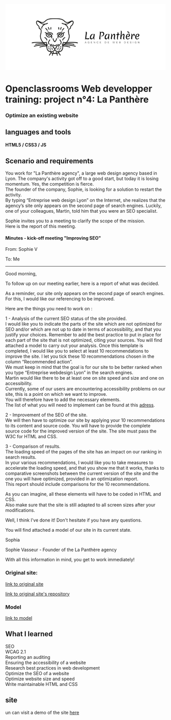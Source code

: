 ![](/bannerLaPanthere.png)
# Openclassrooms Web developper training: project n°4: La Panthère

 ### Optimize an existing website

## languages and tools

#### HTML5 / CSS3 / JS

## Scenario and requirements

You work for "La Panthère agency", a large web design agency based in Lyon. The company's activity got off to a good start, but today it is losing momentum. Yes, the competition is fierce.  
The founder of the company, Sophie, is looking for a solution to restart the activity.   
By typing “Entreprise web design Lyon” on the Internet, she realizes that the agency’s site only appears on the second page of search engines.   Luckily, one of your colleagues, Martin, told him that you were an SEO specialist.    

Sophie invites you to a meeting to clarify the scope of the mission.  
Here is the report of this meeting.    

#### Minutes - kick-off meeting "Improving SEO"    

  From: Sophie V  

To: Me  

-------------------------------------------------- ------------------------------------------------  

Good morning,  

To follow up on our meeting earlier, here is a report of what was decided.  

As a reminder, our site only appears on the second page of search engines. For this, I would like our referencing to be improved.  

Here are the things you need to work on : 

1 - Analysis of the current SEO status of the site provided.  
 I would like you to indicate the parts of the site which are not optimized for SEO and/or which are not up to date in terms of accessibility, and that you justify your choices. Remember to add the best practice to put in place for each part of the site that is not optimized, citing your sources. You will find attached a model to carry out your analysis. Once this template is completed, I would like you to select at least 10 recommendations to improve the site. I let you tick these 10 recommendations chosen in the column “Recommended action”.  
 We must keep in mind that the goal is for our site to be better ranked when you type “Entreprise webdesign Lyon” in the search engines.   
 Martin would like there to be at least one on site speed and size and one on accessibility.   
 Currently, some of our users are encountering accessibility problems on our site, this is a point on which we want to improve.   
 You will therefore have to add the necessary elements.   
 The list of what you will need to implement can be found at this [adress](https://developer.mozilla.org/fr/docs/Web/Accessibility/Mobile_accessibility_checklist).  

2 - Improvement of the SEO of the site.    
 We will then have to optimize our site by applying your 10 recommendations to its content and source code. You will have to provide the complete source code for the improved version of the site. The site must pass the W3C for HTML and CSS.  

3 - Comparison of results.    
  The loading speed of the pages of the site has an impact on our ranking in search results.  
  In your various recommendations, I would like you to take measures to accelerate the loading speed, and that you show me that it works, thanks to comparative screenshots between the current version of the site and the one you will have optimized, provided in an optimization report.    
  This report should include comparisons for the 10 recommendations.    

As you can imagine, all these elements will have to be coded in HTML and CSS.  
Also make sure that the site is still adapted to all screen sizes after your modifications.       

Well, I think I've done it! Don't hesitate if you have any questions.    

You will find attached a model of our site in its current state.    

Sophia    

Sophie Vasseur - Founder of the La Panthère agency    

With all this information in mind, you get to work immediately!    
### Original site: 

[link to original site](https://janoujan.github.io/lapanthere_original/)    

[link to original site's repository](https://github.com/janoujan/lapanthere_original)  

### Model

[link to model](/model.zip)


## What I learned

SEO  
WCAG 2.1  
Reporting an auditing    
Ensuring the accessibility of a website  
Research best practices in web development  
Optimize the SEO of a website  
Optimize website size and speed  
Write maintainable HTML and CSS  


## site

un can visit a demo of the site [here](https://janoujan.github.io/P4-lapanthere/)